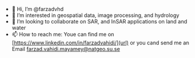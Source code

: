 - 👋 Hi, I’m @farzadvhd
- 👀 I’m interested in geospatial data, image processing, and hydrology 
- 💞️ I’m looking to collaborate on SAR, and InSAR applications on land and water 
- 📫 How to reach me: Youe can find me on [https://www.linkedin.com/in/farzadvahidi/](url) or you cand send me an Email [farzad.vahidi.mayamey@natgeo.su.se](url)

<!---
farzadvhd/farzadvhd is a ✨ special ✨ repository because its `README.md` (this file) appears on your GitHub profile.
You can click the Preview link to take a look at your changes.
--->
